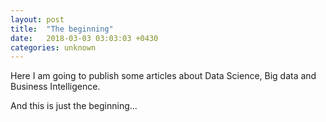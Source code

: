 ```yaml
---
layout: post
title:  "The beginning"
date:   2018-03-03 03:03:03 +0430
categories: unknown
---
```

Here I am going to publish some articles about Data Science, Big data and Business Intelligence.

And this is just the beginning...
